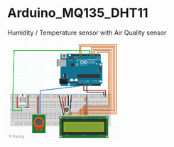 # Arduino_MQ135_DHT11
Humidity / Temperature sensor with Air Quality sensor

<img src="/schema_MQ135_DHT11.png" width = "250">

